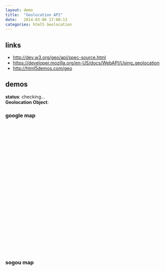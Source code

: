```yaml
---
layout: demo
title:  "Geolocation API"
date:   2014-03-06 17:00:13
categories: html5 Geolocation
---
```



<style type="text/css">
    .maps {height: 400px; width: 560px;}
    code {width: 500px; white-space: pre;}
</style>

<script type="text/javascript" src="http://maps.google.com/maps/api/js?sensor=false"></script>
<script src="http://api.go2map.com/maps/js/api_v2.5.1.js"></script>

<script src="/js/geolocation.js"></script>

## links
* <http://dev.w3.org/geo/api/spec-source.html>
* <https://developer.mozilla.org/en-US/docs/WebAPI/Using_geolocation>
* <http://html5demos.com/geo>

## demos

**status**: <span id="status">checking...</span>  
**Geolocation Object**:
<code id="object"></code>

### google map

<div id="google" class="maps"></div>

### sogou map
<div id="sogou" class="maps"></div>



